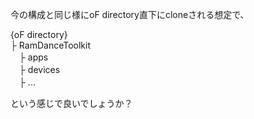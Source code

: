 今の構成と同じ様にoF directory直下にcloneされる想定で、

{oF directory}  
├ RamDanceToolkit  
　├ apps  
　├ devices   
　├  ...  

という感じで良いでしょうか？